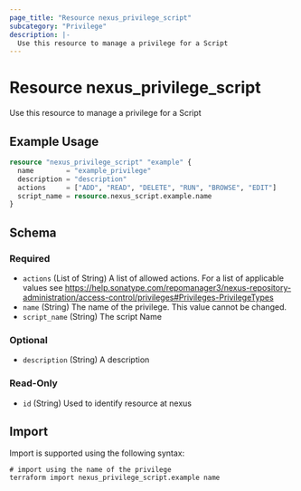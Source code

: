 ```yaml
---
page_title: "Resource nexus_privilege_script"
subcategory: "Privilege"
description: |-
  Use this resource to manage a privilege for a Script
---
```

# Resource nexus_privilege_script
Use this resource to manage a privilege for a Script
## Example Usage
```terraform
resource "nexus_privilege_script" "example" {
  name        = "example_privilege"
  description = "description"
  actions     = ["ADD", "READ", "DELETE", "RUN", "BROWSE", "EDIT"]
  script_name = resource.nexus_script.example.name
}
```
<!-- schema generated by tfplugindocs -->
## Schema

### Required

- `actions` (List of String) A list of allowed actions. For a list of applicable values see https://help.sonatype.com/repomanager3/nexus-repository-administration/access-control/privileges#Privileges-PrivilegeTypes
- `name` (String) The name of the privilege. This value cannot be changed.
- `script_name` (String) The script Name

### Optional

- `description` (String) A description

### Read-Only

- `id` (String) Used to identify resource at nexus
## Import
Import is supported using the following syntax:
```shell
# import using the name of the privilege
terraform import nexus_privilege_script.example name
```
